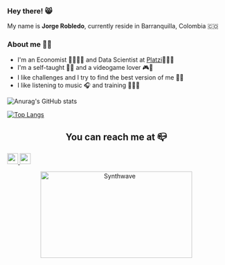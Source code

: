 ### Hey there! 😸 
My name is **Jorge Robledo**, currently reside in Barranquilla, Colombia 🇨🇴

### About me 👋🏻
- I'm an Economist 👨🏻‍💼💼 and Data Scientist at [Platzi](https://platzi.com/p/robledo.1337/)👨🏻‍💻 
- I'm a self-taught ✍🏻 and a videogame lover 🎮👾
- I like challenges and I try to find the best version of me 👊🏻
- I like listening to music 🎧 and training 🏃🏻‍♂️

![Anurag's GitHub stats](https://github-readme-stats.vercel.app/api?username=jorge-robledo11&show_icons=true&theme=radical&hide=contribs,prs)

[![Top Langs](https://github-readme-stats.vercel.app/api/top-langs/?username=jorge-robledo11&layout=compact)](https://github.com/jorge-robledo11/github-readme-stats)

<h2 align="center">You can reach me at 📪</h2>

  <a href="https://www.facebook.com/jorge.a.robledo.9//">
    <img src="https://www.vectorlogo.zone/logos/facebook/facebook-official.svg" height="25" width="25">
  </a>

  <a href="https://www.linkedin.com/in/jorge-andr%C3%A9s-robledo-ariza/">
    <img src="https://www.vectorlogo.zone/logos/linkedin/linkedin-icon.svg" height="25" width="25">
  </a>

<p align="center"><img src="https://media.giphy.com/media/fDzM81OYrNjJC/source.gif?cid=ecf05e471mkgebs0ci5cquqshmfeg7fbpcbmws5rspjgh31e&rid=source.gif&ct=g" alt="Synthwave" height="200" width="350"></p>

<!--
**jorge-robledo11/jorge-robledo11** is a ✨ _special_ ✨ repository because its `README.md` (this file) appears on your GitHub profile.

Here are some ideas to get you started:

- 🔭 I’m currently working on ...
- 🌱 I’m currently learning ...
- 👯 I’m looking to collaborate on ...
- 🤔 I’m looking for help with ...
- 💬 Ask me about ...
- 📫 How to reach me: ...
- 😄 Pronouns: ...
- ⚡ Fun fact: ...
-->
